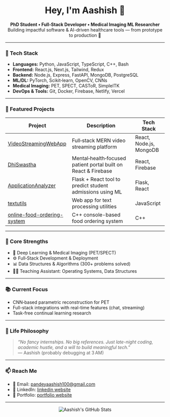 <h1 align="center">Hey, I'm Aashish 👋</h1>

<p align="center">
  <b>PhD Student • Full‑Stack Developer • Medical Imaging ML Researcher</b><br>
  Building impactful software & AI-driven healthcare tools — from prototype to production 🚀
</p>

---

### 🧰 Tech Stack

- **Languages:** Python, JavaScript, TypeScript, C++, Bash  
- **Frontend:** React.js, Next.js, Tailwind, Redux  
- **Backend:** Node.js, Express, FastAPI, MongoDB, PostgreSQL  
- **ML/DL:** PyTorch, Scikit‑learn, OpenCV, CNNs  
- **Medical Imaging:** PET, SPECT, CASToR, SimpleITK  
- **DevOps & Tools:** Git, Docker, Firebase, Netlify, Vercel  

---

### 💼 Featured Projects

| Project | Description | Tech Stack |
|--------|-------------|------------|
| [VideoStreamingWebApp](https://github.com/aashish-pandey/VideoStreamingWebApp) | Full‑stack MERN video streaming platform | React, Node.js, MongoDB |
| [DhiSwastha](https://github.com/aashish-pandey/DhiSwastha) | Mental‑health‑focused patient portal built on React & Firebase | React, Firebase |
| [ApplicationAnalyzer](https://github.com/aashish-pandey/ApplicationAnalyzer) | Flask + React tool to predict student admissions using ML | Flask, React |
| [textutils](https://github.com/aashish-pandey/textutils) | Web app for text processing utilities | JavaScript |
| [online-food-ordering-system](https://github.com/aashish-pandey/online-food-ordering-system) | C++ console-based food ordering system | C++ |

---

### 🧠 Core Strengths

- 🔬 Deep Learning & Medical Imaging (PET/SPECT)  
- ⚙️ Full‑Stack Development & Deployment  
- 📊 Data Structures & Algorithms (300+ problems solved)  
- 👨‍🏫 Teaching Assistant: Operating Systems, Data Structures  

---

### 📚 Current Focus

- CNN‑based parametric reconstruction for PET  
- Full-stack integrations with real-time features (chat, streaming)  
- Task-free continual learning research  

---

### 🧭 Life Philosophy

> _“No fancy internships. No big references. Just late-night coding, academic hustle, and a will to build meaningful tech.”_  
> — Aashish (probably debugging at 3 AM)  

---
### 📫 Reach Me

- 📧 Email: pandeyaashish100@gmail.com  
- 🔗 LinkedIn: [linkedin website](https://www.linkedin.com/in/aashish-prashad-pandey-02388a1a7)  
- 🧠 Portfolio: [portfolio website](https://aashish-pandey.github.io/personal-portfolio/)

---

<p align="center">
  <img src="https://github-readme-stats.vercel.app/api?username=aashish-pandey&show_icons=true&theme=radical" alt="Aashish's GitHub Stats">
</p>
